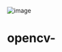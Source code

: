 ![image](https://github.com/user-attachments/assets/62ce836f-bf47-46a1-b79e-df1a48ecfdc2)
# opencv-
